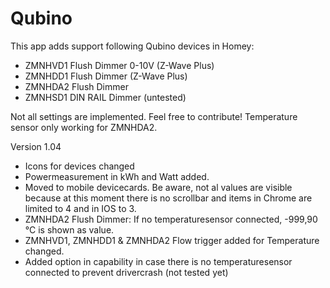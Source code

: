 ﻿# Qubino

This app adds support following Qubino devices in Homey:

* ZMNHVD1 Flush Dimmer 0-10V (Z-Wave Plus)
* ZMNHDD1 Flush Dimmer (Z-Wave Plus)
* ZMNHDA2 Flush Dimmer
* ZMNHSD1 DIN RAIL Dimmer (untested)

Not all settings are implemented. Feel free to contribute!
Temperature sensor only working for ZMNHDA2.

Version 1.04

* Icons for devices changed
* Powermeasurement in kWh and Watt added.
* Moved to mobile devicecards. Be aware, not al values are visible because at this moment there is no scrollbar and items in Chrome are limited to 4 and in IOS to 3.
* ZMNHDA2 Flush Dimmer: If no temperaturesensor connected, -999,90 °C is shown as value.
* ZMNHVD1, ZMNHDD1 & ZMNHDA2 Flow trigger added for Temperature changed.
* Added option in capability in case there is no temperaturesensor connected to prevent drivercrash (not tested yet)
